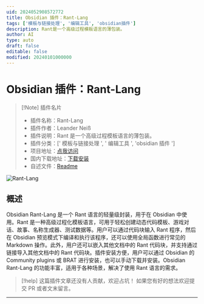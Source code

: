 ```yaml
---
uid: 2024052908572772
title: Obsidian 插件：Rant-Lang
tags: ['模板与链接处理', '编辑工具', 'obsidian插件']
description: Rant是一个高级过程模板语言的薄包装。
author: AI
type: auto
draft: false
editable: false
modified: 20240101000000
---
```


# Obsidian 插件：Rant-Lang

> [!Note] 插件名片
> - 插件名称：Rant-Lang
> - 插件作者：Leander Neiß
> - 插件说明：Rant 是一个高级过程模板语言的薄包装。
> - 插件分类：[' 模板与链接处理 ', ' 编辑工具 ', 'obsidian 插件 ']
> - 项目地址：[点我访问](https://github.com/lanice/obsidian-rant)
> - 国内下载地址：[下载安装](https://pkmer.cn/products/plugin/pluginMarket/?obsidian-rant)
> - 自述文件：[Readme](https://ghproxy.net/https://raw.githubusercontent.com/lanice/obsidian-rant/master/README.md)

![Rant-Lang](https://cdn.pkmer.cn/covers/obsidian-rant.png!pkmer)

## 概述

Obsidian Rant-Lang 是一个 Rant 语言的轻量级封装，用于在 Obsidian 中使用。Rant 是一种高级过程化模板语言，可用于轻松创建动态代码模板、游戏对话、故事、名称生成器、测试数据等。用户可以通过代码块输入 Rant 程序，然后在 Obsidian 预览模式下编译和执行该程序，还可以使用全局函数进行常见的 Markdown 操作。此外，用户还可以嵌入其他文档中的 Rant 代码块，并支持通过链接导入其他文档中的 Rant 代码块。插件安装方便，用户可以通过 Obsidian 的 Community plugins 或 BRAT 进行安装，也可以手动下载并安装。Obsidian Rant-Lang 的功能丰富，适用于各种场景，解决了使用 Rant 语言的需求。

> [!help]
> 这篇插件文章还没有人贡献，欢迎占坑！
> 如果您有好的想法欢迎提交 PR 或者文末留言。

---



